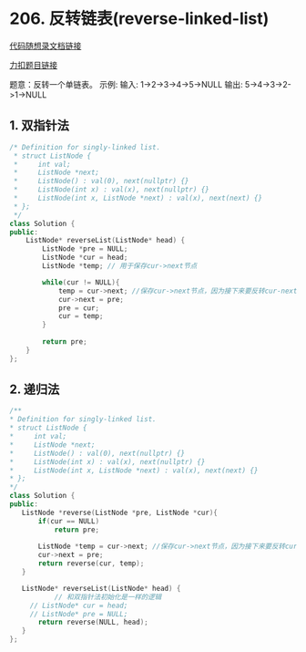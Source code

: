 # 206. 反转链表(reverse-linked-list)

[代码随想录文档链接](https://www.programmercarl.com/0206.%E7%BF%BB%E8%BD%AC%E9%93%BE%E8%A1%A8.html#%E7%AE%97%E6%B3%95%E5%85%AC%E5%BC%80%E8%AF%BE)

[力扣题目链接](https://leetcode.cn/problems/reverse-linked-list/)

题意：反转一个单链表。
示例: 输入: 1->2->3->4->5->NULL 输出: 5->4->3->2->1->NULL

## 1. 双指针法
```c++
/* Definition for singly-linked list.
 * struct ListNode {
 *     int val;
 *     ListNode *next;
 *     ListNode() : val(0), next(nullptr) {}
 *     ListNode(int x) : val(x), next(nullptr) {}
 *     ListNode(int x, ListNode *next) : val(x), next(next) {}
 * };
 */
class Solution {
public:
    ListNode* reverseList(ListNode* head) {
        ListNode *pre = NULL;
        ListNode *cur = head;
        ListNode *temp; // 用于保存cur->next节点

        while(cur != NULL){
            temp = cur->next; //保存cur->next节点，因为接下来要反转cur-next节点的指向
            cur->next = pre; 
            pre = cur;
            cur = temp;
        }
        
        return pre;
    }
};
```
 ## 2. 递归法
 ```c++
 /**
 * Definition for singly-linked list.
 * struct ListNode {
 *     int val;
 *     ListNode *next;
 *     ListNode() : val(0), next(nullptr) {}
 *     ListNode(int x) : val(x), next(nullptr) {}
 *     ListNode(int x, ListNode *next) : val(x), next(next) {}
 * };
 */
class Solution {
public:
    ListNode *reverse(ListNode *pre, ListNode *cur){
        if(cur == NULL)
            return pre;
        
        ListNode *temp = cur->next; //保存cur->next节点，因为接下来要反转cur-next节点的指向
        cur->next = pre;
        return reverse(cur, temp);
    }

    ListNode* reverseList(ListNode* head) {
			// 和双指针法初始化是一样的逻辑
      // ListNode* cur = head;
      // ListNode* pre = NULL;
        return reverse(NULL, head);
    }
};
```